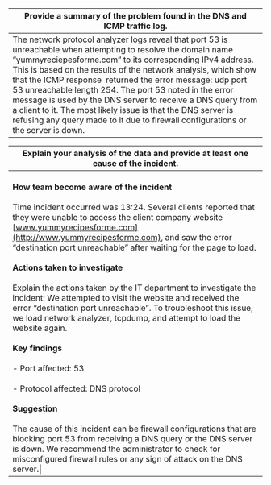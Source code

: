 
| Provide a summary of the problem found in the DNS and ICMP traffic log.                                                                                                                                                                                                                                                                                                                                                                                                                                                                                                                |
| -------------------------------------------------------------------------------------------------------------------------------------------------------------------------------------------------------------------------------------------------------------------------------------------------------------------------------------------------------------------------------------------------------------------------------------------------------------------------------------------------------------------------------------------------------------------------------------- |
| The network protocol analyzer logs reveal that port 53 is unreachable when attempting to resolve the domain name “yummyreciepesforme.com” to its corresponding IPv4 address. This is based on the results of the network analysis, which show that the ICMP response  returned the error message: udp port 53 unreachable length 254. The port 53 noted in the error message is used by the DNS server to receive a DNS query from a client to it. The most likely issue is that the DNS server is refusing any query made to it due to firewall configurations or the server is down. |


| Explain your analysis of the data and provide at least one cause of the incident.                                                                                                                                                                                                                                                                                                                                                                                                                                                                                                                                                                                                                                                                                                                                                                                                                                                                                                                                                                       |
| ------------------------------------------------------------------------------------------------------------------------------------------------------------------------------------------------------------------------------------------------------------------------------------------------------------------------------------------------------------------------------------------------------------------------------------------------------------------------------------------------------------------------------------------------------------------------------------------------------------------------------------------------------------------------------------------------------------------------------------------------------------------------------------------------------------------------------------------------------------------------------------------------------------------------------------------------------------------------------------------------------------------------------------------------------- |
| <br>**How team become aware of the incident**<br><br>Time incident occurred was 13:24. Several clients reported that they were unable to access the client company website [www.yummyrecipesforme.com](http://www.yummyrecipesforme.com), and saw the error “destination port unreachable” after waiting for the page to load.<br><br>**Actions taken to investigate**<br><br>Explain the actions taken by the IT department to investigate the incident: We attempted to visit the website and received the error “destination port unreachable”. To troubleshoot this issue, we load network analyzer, tcpdump, and attempt to load the website again.<br><br>**Key findings**<br><br>- Port affected: 53<br>    <br>- Protocol affected: DNS protocol<br>    <br>**Suggestion**<br><br>The cause of this incident can be firewall configurations that are blocking port 53 from receiving a DNS query or the DNS server is down. We recommend the administrator to check for misconfigured firewall rules or any sign of attack on the DNS server.\| |
